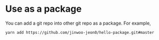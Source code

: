 # Use as a package

You can add a git repo into other git repo as a package. For example,

```sh
yarn add https://github.com/jinwoo-jeon0/hello-package.git#master
```
